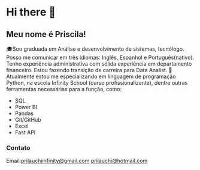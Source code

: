 # Hi there 👋

## Meu nome é Priscila!


🎓Sou graduada em Análise e desenvolvimento de sistemas, tecnólogo. Posso me comunicar em três idiomas: Inglês, Espanhol e Português(nativo).
Tenho experiência administrativa com sólida experiência em departamento financeiro. 
Estou fazendo transição de carreira para Data Analist. 
🌱Atualmente estou me especializando em linguagem de programação Python, na escola Infinity School (curso profissionalizante), dentre outras ferramentas necessárias para a função, como:

- SQL
- Power BI
- Pandas
- Git/GitHub
- Excel
- Fast API

### Contato
Email:prilauchiinfinity@gmail.com 
      prilauchi@hotmail.com
       











  <!--
**prilauchi/prilauchi** is a ✨ _special_ ✨ repository because its `README.md` (this file) appears on your GitHub profile.

Here are some ideas to get you started:

- 🔭 I’m currently working on ...
- 🌱 I’m currently learning ...
- 👯 I’m looking to collaborate on ...
- 🤔 I’m looking for help with ...
- 💬 Ask me about ...
- 📫 How to reach me: ...
- 😄 Pronouns: ...
- ⚡ Fun fact: ...
-->
